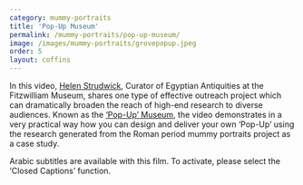 ```yaml
---
category: mummy-portraits
title: 'Pop-Up Museum'
permalink: /mummy-portraits/pop-up-museum/
image: /images/mummy-portraits/grovepopup.jpeg
order: 5
layout: coffins
---
```


In this video, [Helen Strudwick](https://egyptiancoffins.org/team/helen-strudwick/), Curator of Egyptian Antiquities at the Fitzwilliam Museum, shares one type of effective outreach project which can dramatically broaden the reach of high-end research to diverse audiences. Known as the [‘Pop-Up’ Museum](https://egyptiancoffins.org/pop-ups), the video demonstrates in a very practical way how you can design and deliver your own ‘Pop-Up’ using the research generated from the Roman period mummy portraits project as a case study.

Arabic subtitles are available with this film. To activate, please select the ‘Closed Captions’ function.

